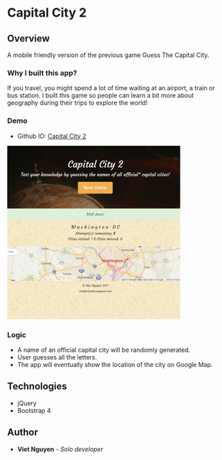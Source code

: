 # Capital City 2

## Overview
A mobile friendly version of the previous game Guess The Capital City. 

### Why I built this app?
If you travel, you might spend a lot of time waiting at an airport, a train or bus station. I built this game so people can learn a bit more about geography during their trips to explore the world!

### Demo
* Github IO: [Capital City 2](https://nguyendviet.github.io/Capital-City-2/)
<img src="https://github.com/nguyendviet/Capital-City-2/blob/master/github.png" width="400"/>

### Logic
* A name of an official capital city will be randomly generated.
* User guesses all the letters.
* The app will eventually show the location of the city on Google Map.

## Technologies
* jQuery
* Bootstrap 4

## Author
* **Viet Nguyen** - *Solo developer*
